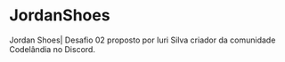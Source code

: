 # JordanShoes
Jordan Shoes| Desafio 02 proposto por Iuri Silva criador da comunidade Codelândia no Discord.
